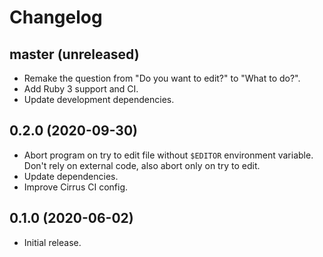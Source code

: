 # Changelog

## master (unreleased)

*   Remake the question from "Do you want to edit?" to "What to do?".
*   Add Ruby 3 support and CI.
*   Update development dependencies.

## 0.2.0 (2020-09-30)

*   Abort program on try to edit file without `$EDITOR` environment variable.
    Don't rely on external code, also abort only on try to edit.
*   Update dependencies.
*   Improve Cirrus CI config.

## 0.1.0 (2020-06-02)

*   Initial release.
